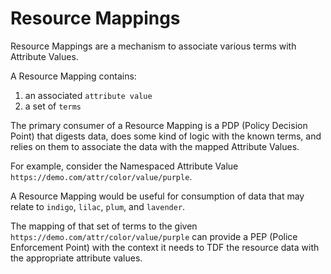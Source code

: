 # Resource Mappings

Resource Mappings are a mechanism to associate various terms with Attribute Values.

A Resource Mapping contains:

1. an associated `attribute value`
2. a set of `terms`

The primary consumer of a Resource Mapping is a PDP (Policy Decision Point) that digests data, does some kind of logic with the known terms,
and relies on them to associate the data with the mapped Attribute Values.

For example, consider the Namespaced Attribute Value `https://demo.com/attr/color/value/purple`.

A Resource Mapping would be useful for consumption of data that may relate to `indigo`, `lilac`, `plum`, and `lavender`.

The mapping of that set of terms to the given `https://demo.com/attr/color/value/purple` can provide a PEP (Police Enforcement Point) with
the context it needs to TDF the resource data with the appropriate attribute values.
